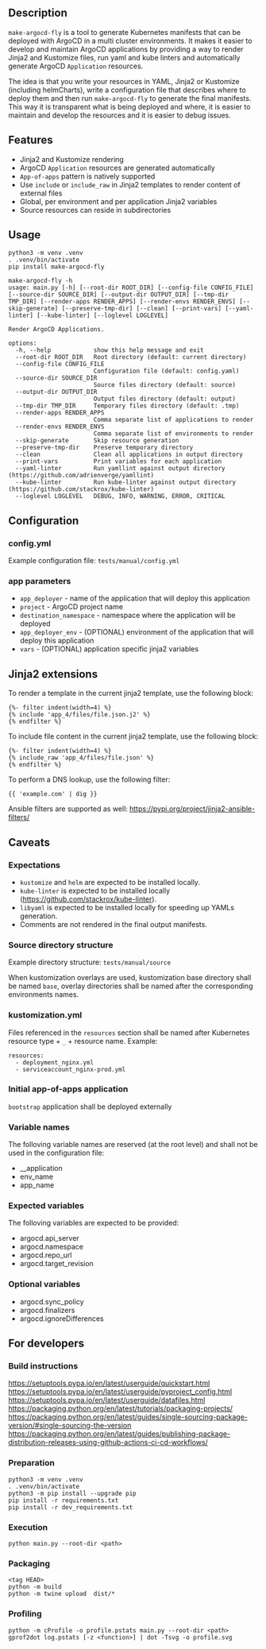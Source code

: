 ## Description
`make-argocd-fly` is a tool to generate Kubernetes manifests that can be deployed with ArgoCD in a multi cluster environments. It makes it easier to develop and maintain ArgoCD applications by providing a way to render Jinja2 and Kustomize files, run yaml and kube linters and automatically generate ArgoCD `Application` resources.

The idea is that you write your resources in YAML, Jinja2 or Kustomize (including helmCharts), write a configuration file that describes where to deploy them and then run `make-argocd-fly` to generate the final manifests. This way it is transparent what is being deployed and where, it is easier to maintain and develop the resources and it is easier to debug issues.

## Features
- Jinja2 and Kustomize rendering
- ArgoCD `Application` resources are generated automatically
- `App-of-apps` pattern is natively supported
- Use `include` or `include_raw` in Jinja2 templates to render content of external files
- Global, per environment and per application Jinja2 variables
- Source resources can reside in subdirectories

## Usage
```
python3 -m venv .venv
. .venv/bin/activate
pip install make-argocd-fly

make-argocd-fly -h
usage: main.py [-h] [--root-dir ROOT_DIR] [--config-file CONFIG_FILE] [--source-dir SOURCE_DIR] [--output-dir OUTPUT_DIR] [--tmp-dir TMP_DIR] [--render-apps RENDER_APPS] [--render-envs RENDER_ENVS] [--skip-generate] [--preserve-tmp-dir] [--clean] [--print-vars] [--yaml-linter] [--kube-linter] [--loglevel LOGLEVEL]

Render ArgoCD Applications.

options:
  -h, --help            show this help message and exit
  --root-dir ROOT_DIR   Root directory (default: current directory)
  --config-file CONFIG_FILE
                        Configuration file (default: config.yaml)
  --source-dir SOURCE_DIR
                        Source files directory (default: source)
  --output-dir OUTPUT_DIR
                        Output files directory (default: output)
  --tmp-dir TMP_DIR     Temporary files directory (default: .tmp)
  --render-apps RENDER_APPS
                        Comma separate list of applications to render
  --render-envs RENDER_ENVS
                        Comma separate list of environments to render
  --skip-generate       Skip resource generation
  --preserve-tmp-dir    Preserve temporary directory
  --clean               Clean all applications in output directory
  --print-vars          Print variables for each application
  --yaml-linter         Run yamllint against output directory (https://github.com/adrienverge/yamllint)
  --kube-linter         Run kube-linter against output directory (https://github.com/stackrox/kube-linter)
  --loglevel LOGLEVEL   DEBUG, INFO, WARNING, ERROR, CRITICAL
```

## Configuration
### config.yml
Example configuration file:
```tests/manual/config.yml```

### app parameters
- `app_deployer` - name of the application that will deploy this application
- `project` - ArgoCD project name
- `destination_namespace` - namespace where the application will be deployed
- `app_deployer_env` - (OPTIONAL) environment of the application that will deploy this application
- `vars` - (OPTIONAL) application specific jinja2 variables

## Jinja2 extensions
To render a template in the current jinja2 template, use the following block:

```
{%- filter indent(width=4) %}
{% include 'app_4/files/file.json.j2' %}
{% endfilter %}
```

To include file content in the current jinja2 template, use the following block:

```
{%- filter indent(width=4) %}
{% include_raw 'app_4/files/file.json' %}
{% endfilter %}
```

To perform a DNS lookup, use the following filter:

```
{{ 'example.com' | dig }}
```

Ansible filters are supported as well: https://pypi.org/project/jinja2-ansible-filters/

## Caveats
### Expectations
- `kustomize` and `helm` are expected to be installed locally.
- `kube-linter` is expected to be installed locally (https://github.com/stackrox/kube-linter).
- `libyaml` is expected to be installed locally for speeding up YAMLs generation.
- Comments are not rendered in the final output manifests.

### Source directory structure

Example directory structure:
```tests/manual/source```

When kustomization overlays are used, kustomization base directory shall be named `base`, overlay directories shall be named after the corresponding environments names.

### kustomization.yml
Files referenced in the `resources` section shall be named after Kubernetes resource type + `_` + resource name. Example:

```
resources:
  - deployment_nginx.yml
  - serviceaccount_nginx-prod.yml
```
### Initial app-of-apps application
`bootstrap` application shall be deployed externally

### Variable names
The folloving variable names are reserved (at the root level) and shall not be used in the configuration file:
- __application
- env_name
- app_name

### Expected variables
The folloving variables are expected to be provided:
- argocd.api_server
- argocd.namespace
- argocd.repo_url
- argocd.target_revision

### Optional variables
- argocd.sync_policy
- argocd.finalizers
- argocd.ignoreDifferences

## For developers
### Build instructions
https://setuptools.pypa.io/en/latest/userguide/quickstart.html
https://setuptools.pypa.io/en/latest/userguide/pyproject_config.html
https://setuptools.pypa.io/en/latest/userguide/datafiles.html
https://packaging.python.org/en/latest/tutorials/packaging-projects/
https://packaging.python.org/en/latest/guides/single-sourcing-package-version/#single-sourcing-the-version
https://packaging.python.org/en/latest/guides/publishing-package-distribution-releases-using-github-actions-ci-cd-workflows/

### Preparation
```
python3 -m venv .venv
. .venv/bin/activate
python3 -m pip install --upgrade pip
pip install -r requirements.txt
pip install -r dev_requirements.txt
```

### Execution
```
python main.py --root-dir <path>
```

### Packaging
```
<tag HEAD>
python -m build
python -m twine upload  dist/*
```

### Profiling
```
python -m cProfile -o profile.pstats main.py --root-dir <path>
gprof2dot log.pstats [-z <function>] | dot -Tsvg -o profile.svg
```

